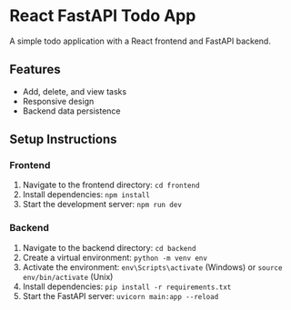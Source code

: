 # React FastAPI Todo App

A simple todo application with a React frontend and FastAPI backend.

## Features
- Add, delete, and view tasks
- Responsive design
- Backend data persistence

## Setup Instructions
### Frontend
1. Navigate to the frontend directory: `cd frontend`
2. Install dependencies: `npm install`
3. Start the development server: `npm run dev`

### Backend
1. Navigate to the backend directory: `cd backend`
2. Create a virtual environment: `python -m venv env`
3. Activate the environment: `env\Scripts\activate` (Windows) or `source env/bin/activate` (Unix)
4. Install dependencies: `pip install -r requirements.txt`
5. Start the FastAPI server: `uvicorn main:app --reload`
